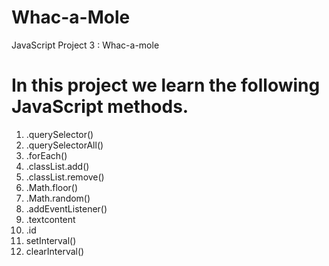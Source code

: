 # Whac-a-Mole
JavaScript Project 3 : Whac-a-mole 

# In this project we learn the following JavaScript methods.
1. .querySelector()
2. .querySelectorAll()
3. .forEach()
4. .classList.add()
5. .classList.remove()
6. .Math.floor()
7. .Math.random()
8. .addEventListener()
9. .textcontent
10. .id
11. setInterval()
12. clearInterval()
